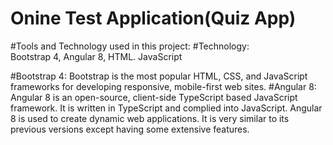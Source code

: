# Onine Test Application(Quiz App)
#Tools and Technology used in this project:
#Technology: 	
Bootstrap 4, Angular 8, HTML. JavaScript

#Bootstrap 4:
		Bootstrap is the most popular HTML, CSS, and JavaScript frameworks  for developing responsive, mobile-first web sites.
#Angular 8: 
		Angular 8 is an open-source, client-side TypeScript based JavaScript framework. It is written in TypeScript and complied into JavaScript. Angular 8 is used to create dynamic web applications. It is very similar to its previous versions except having some extensive features.
